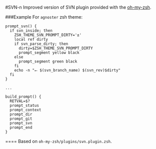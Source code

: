 #SVN-n
Improved version of SVN plugin provided with the [oh-my-zsh](https://github.com/robbyrussell/oh-my-zsh).

###Example
For `agnoster` zsh theme:

```
prompt_svn() {
  if svn_inside; then
    ZSH_THEME_SVN_PROMPT_DIRTY='±'
    local ref dirty
    if svn_parse_dirty; then
      dirty=$ZSH_THEME_SVN_PROMPT_DIRTY
      prompt_segment yellow black
    else
      prompt_segment green black
    fi
    echo -n "⭠ $(svn_branch_name) $(svn_rev)$dirty"
  fi
}

...

build_prompt() {
  RETVAL=$?
  prompt_status
  prompt_context
  prompt_dir
  prompt_git
  prompt_svn
  prompt_end
}
```

====
Based on `oh-my-zsh/plugins/svn.plugin.zsh`.
